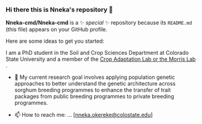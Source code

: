 ### Hi there this is Nneka's repository 👋


**Nneka-cmd/Nneka-cmd** is a ✨ _special_ ✨ repository because its `README.md` (this file) appears on your GitHub profile.

Here are some ideas to get you started:

I am a PhD student in the Soil and Crop Sciences Department at Colorado State University and a member of the [Crop Adaptation Lab or the Morris Lab](https://www.morrislab.org/) .

- 🌱 My current research goal involves applying population genetic approaches to better understand the genetic architecture across sorghum breeding programmes to enhance the transfer of trait packages from public breeding programmes to private breeding programmes. 


- 📫 How to reach me: ... [nneka.okereke@colostate.edu]


